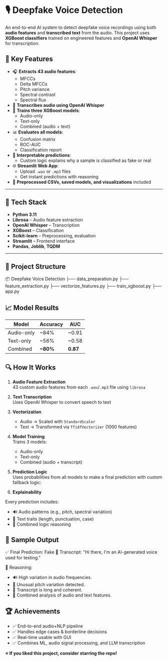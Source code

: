 # 🎙️ Deepfake Voice Detection

An end-to-end AI system to detect deepfake voice recordings using both **audio features** and **transcribed text** from the audio. 
This project uses **XGBoost classifiers** trained on engineered features and **OpenAI Whisper** for transcription.

## 🚀 Key Features

- 🎧 **Extracts 43 audio features**:
  - MFCCs
  - Delta MFCCs
  - Pitch variance
  - Spectral contrast
  - Spectral flux
- 📝 **Transcribes audio using OpenAI Whisper**
- 🧠 **Trains three XGBoost models**:
  - Audio-only
  - Text-only
  - Combined (audio + text)
- 📊 **Evaluates all models**:
  - Confusion matrix
  - ROC-AUC
  - Classification report
- 💬 **Interpretable predictions**:
  - Custom logic explains why a sample is classified as fake or real
- 🌐 **Streamlit Web App**:
  - Upload `.wav` or `.mp3` files
  - Get instant predictions with reasoning
- 💾 **Preprocessed CSVs, saved models, and visualizations** included

---

## 🧠 Tech Stack

- **Python 3.11**
- **Librosa** – Audio feature extraction
- **OpenAI Whisper** – Transcription
- **XGBoost** – Classification
- **Scikit-learn** – Preprocessing, evaluation
- **Streamlit** – Frontend interface
- **Pandas**, **Joblib**, **TQDM**

---

## 📂 Project Structure

📦 Deepfake Voice Detection
├── data_preparation.py
├── feature_extraction.py
├── vectorize_features.py
├── train_xgboost.py
├── app.py


## 📈 Model Results

| Model        | Accuracy | AUC     |
|--------------|----------|---------|
| Audio-only   | ~84%     | ~0.91   |
| Text-only    | ~56%     | ~0.58   |
| Combined     | **~80%** | **0.87** |


## 🔍 How It Works

1. **Audio Feature Extraction**  
   43 custom audio features from each `.wav`/`.mp3` file using `librosa`

2. **Text Transcription**  
   Uses OpenAI Whisper to convert speech to text

3. **Vectorization**  
   - Audio → Scaled with `StandardScaler`  
   - Text → Transformed via `TfidfVectorizer` (1000 features)

4. **Model Training**  
   Trains 3 models:
   - Audio-only
   - Text-only
   - Combined (audio + transcript)

5. **Prediction Logic**  
   Uses probabilities from all models to make a final prediction with custom fallback logic:

6. **Explainability**

Every prediction includes:

- 🔊 Audio patterns (e.g., pitch, spectral variation)
- 📝 Text traits (length, punctuation, case)
- 🔀 Combined logic reasoning

## 🔮 Sample Output

✅ Final Prediction: Fake
📄 Transcript: "Hi there, I'm an AI-generated voice used for testing."

📌 Reasoning:
- 🔊 High variation in audio frequencies.
- 🎤 Unusual pitch variation detected.
- 📜 Transcript is long and coherent.
- 🔀 Combined analysis of audio and text features.

## 🏆 Achievements

- ✅ End-to-end audio+NLP pipeline
- ✅ Handles edge cases & borderline decisions
- ✅ Real-time usable with GUI
- ✅ Combines ML, audio signal processing, and LLM transcription

**⭐ If you liked this project, consider starring the repo!**
